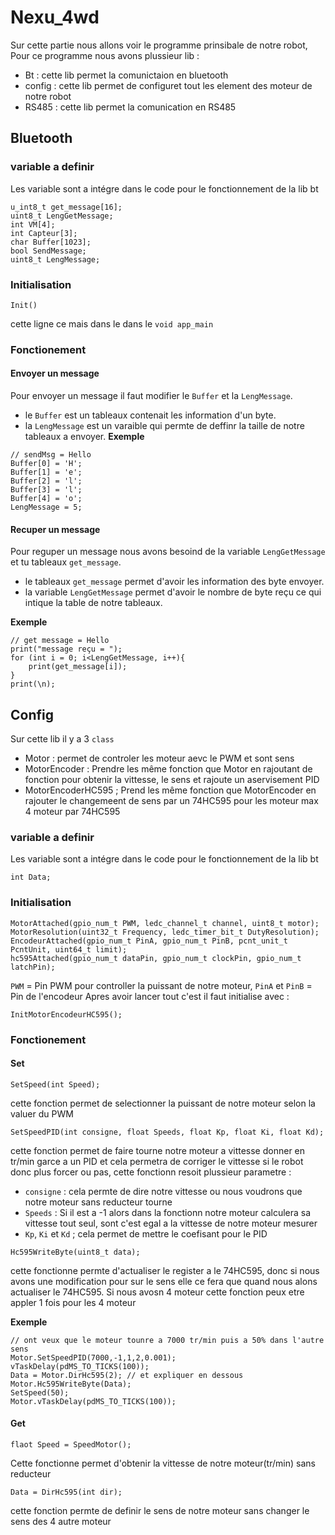 # Nexu_4wd
Sur cette partie nous allons voir le programme prinsibale de notre robot, Pour ce programme nous avons plussieur lib : 
- Bt : cette lib permet la comunictaion en bluetooth
- config : cette lib permet de configuret tout les element des moteur de notre robot
- RS485 : cette lib permet la comunication en RS485

## Bluetooth
### variable a definir
Les variable sont a intégre dans le code pour le fonctionnement de la lib bt
```
u_int8_t get_message[16];
uint8_t LengGetMessage;
int VM[4];
int Capteur[3];
char Buffer[1023];
bool SendMessage;
uint8_t LengMessage;
```
### Initialisation
```
Init()
```
cette ligne ce mais dans le dans le `void app_main`

### Fonctionement
#### Envoyer un message
Pour envoyer un message il faut modifier le `Buffer` et la `LengMessage`.
- le `Buffer` est un tableaux contenait les information d'un byte.
- la `LengMessage` est un varaible qui permte de deffinr la taille de notre tableaux a envoyer.
**Exemple**
```
// sendMsg = Hello
Buffer[0] = 'H';
Buffer[1] = 'e';
Buffer[2] = 'l';
Buffer[3] = 'l';
Buffer[4] = 'o';
LengMessage = 5;
```
#### Recuper un message
Pour reguper un message nous avons besoind de la variable `LengGetMessage` et tu tableaux `get_message`.
- le tableaux `get_message` permet d'avoir les information des byte envoyer.
- la variable `LengGetMessage` permet d'avoir le nombre de byte reçu ce qui intique la table de notre tableaux.

**Exemple**
```
// get message = Hello
print("message reçu = ");
for (int i = 0; i<LengGetMessage, i++){
    print(get_message[i]);
}
print(\n);
```

## Config
Sur cette lib il y a 3 `class`
- Motor : permet de controler les moteur aevc le PWM et sont sens
- MotorEncoder : Prendre les même fonction que Motor en rajoutant de fonction pour obtenir la vittesse, le sens et rajoute un aservisement PID
- MotorEncoderHC595 ; Prend les même fonction que MotorEncoder en rajouter le changemeent de sens par un 74HC595 pour les moteur max 4 moteur par 74HC595
### variable a definir
Les variable sont a intégre dans le code pour le fonctionnement de la lib bt
```
int Data;
```
### Initialisation
```
MotorAttached(gpio_num_t PWM, ledc_channel_t channel, uint8_t motor);
MotorResolution(uint32_t Frequency, ledc_timer_bit_t DutyResolution);
EncodeurAttached(gpio_num_t PinA, gpio_num_t PinB, pcnt_unit_t PcntUnit, uint64_t limit);
hc595Attached(gpio_num_t dataPin, gpio_num_t clockPin, gpio_num_t latchPin);
```
`PWM` = Pin PWM pour controller la puissant de notre moteur, `PinA` et `PinB` = Pin de l'encodeur
Apres avoir lancer tout c'est il faut initialise avec : 
```
InitMotorEncodeurHC595();
```

### Fonctionement 
#### Set
```
SetSpeed(int Speed);
```
cette fonction permet de selectionner la puissant de notre moteur selon la valuer du PWM

```
SetSpeedPID(int consigne, float Speeds, float Kp, float Ki, float Kd);
```
cette fonction permet de faire tourne notre moteur a vittesse donner en tr/min garce a un PID et cela permetra de corriger le vittesse si le robot donc plus forcer ou pas, cette fonctionn resoit plussieur parametre : 
- `consigne` : cela permte de dire notre vittesse ou nous voudrons que notre moteur sans reducteur tourne
- `Speeds` : Si il est a -1 alors dans la fonctionn notre moteur calculera sa vittesse tout seul, sont c'est egal a la vittesse de notre moteur mesurer
- `Kp`, `Ki` et `Kd` ; cela permet de mettre le coefisant pour le PID
```
Hc595WriteByte(uint8_t data);
```
cette fonctionne permte d'actualiser le register a le 74HC595, donc si nous avons une modification pour sur le sens elle ce fera que quand nous alons actualiser le 74HC595. Si nous avosn 4 moteur cette fonction peux etre appler 1 fois pour les 4 moteur

**Exemple**
```
// ont veux que le moteur tounre a 7000 tr/min puis a 50% dans l'autre sens
Motor.SetSpeedPID(7000,-1,1,2,0.001);
vTaskDelay(pdMS_TO_TICKS(100));
Data = Motor.DirHc595(2); // et expliquer en dessous
Motor.Hc595WriteByte(Data);
SetSpeed(50);
Motor.vTaskDelay(pdMS_TO_TICKS(100));

```
#### Get
```
flaot Speed = SpeedMotor();
```
Cette fonctionne permet d'obtenir la vittesse de notre moteur(tr/min) sans reducteur
```
Data = DirHc595(int dir);
```
cette fonction permte de definir le sens de notre moteur sans changer le sens des 4 autre moteur

